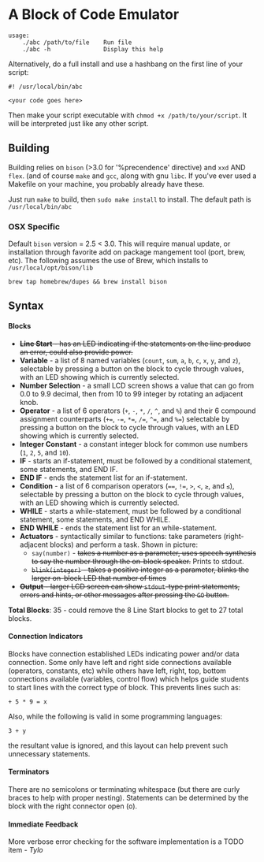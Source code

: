 # A Block of Code Emulator
```
usage:
    ./abc /path/to/file    Run file
    ./abc -h               Display this help
```

Alternatively, do a full install and use a hashbang on the first line of
your script:

```
#! /usr/local/bin/abc

<your code goes here>
```

Then make your script executable with `chmod +x /path/to/your/script`. It
will be interpreted just like any other script.

## Building
Building relies on `bison` (>3.0 for '%precendence' directive)  and `xxd` AND `flex`.
(and of course `make` and `gcc`, along with gnu `libc`. If you've ever used a
Makefile on your machine, you probably already have these.

Just run `make` to build, then `sudo make install` to install. The default
path is `/usr/local/bin/abc`

### OSX Specific
Default `bison` version = 2.5 < 3.0. This will require manual update, or installation through favorite add on package mangement tool (port, brew, etc). The following assumes the use of Brew, which installs to `/usr/local/opt/bison/lib`

```
brew tap homebrew/dupes && brew install bison
```

## Syntax
#### Blocks
* ~~**Line Start** - has an LED indicating if the statements on the line produce an error, could also provide power.~~
* **Variable** - a list of 8 named variables (`count`, `sum`, `a`, `b`, `c`, `x`, `y`, and `z`), selectable by pressing a button on the block to cycle through values, with an LED showing which is currently selected.
* **Number Selection** - a small LCD screen shows a value that can go from 0.0 to 9.9 decimal, then from 10 to 99 integer by rotating an adjacent knob.
* **Operator** - a list of 6 operators (`+`, `-`, `*`, `/`, `^`, and `%`) and their 6 compound assignment counterparts (`+=`, `-=`, `*=`, `/=`, `^=`, and `%=`) selectable by pressing a button on the block to cycle through values, with an LED showing which is currently selected.
* **Integer Constant** - a constant integer block for common use numbers (`1`, `2`, `5`, and `10`).
* **IF** - starts an if-statement, must be followed by a conditional statement, some statements, and END IF.
* **END IF** - ends the statement list for an if-statement.
* **Condition** - a list of 6 comparison operators (`==`, `!=`, `>`, `<`, `≥`, and `≤`), selectable by pressing a button on the block to cycle through values, with an LED showing which is currently selected.
* **WHILE** - starts a while-statement, must be followed by a conditional statement, some statements, and END WHILE.
* **END WHILE** - ends the statement list for an while-statement.
* **Actuators** - syntactically similar to functions: take parameters (right-adjacent blocks) and perform a task. Shown in picture:
  * `say(number)` - ~~takes a number as a parameter, uses speech synthesis to say the number through the on-block speaker.~~ Prints to stdout.
  * ~~`blink(integer)` - takes a positive integer as a parameter, blinks the larger on-block LED that number of times~~
* ~~**Output** - larger LCD screen can show `stdout`-type print statements, errors and hints, or other messages after pressing the `GO` button.~~

**Total Blocks**: 35 - could remove the 8 Line Start blocks to get to 27 total blocks.

#### Connection Indicators
Blocks have connection established LEDs indicating power and/or data connection. Some only have left and right side connections available (operators, constants, etc) while others have left, right, top, bottom connections available (variables, control flow) which helps guide students to start lines with the correct type of block. This prevents lines such as:
```
+ 5 * 9 = x
```
Also, while the following is valid in some programming languages:
```
3 + y
```
the resultant value is ignored, and this layout can help prevent such unnecessary statements.

#### Terminators
There are no semicolons or terminating whitespace (but there are curly braces to help with proper nesting). Statements can be determined by the block with the right connector open (o).

#### Immediate Feedback
More verbose error checking for the software implementation is a TODO item - *Tylo*
